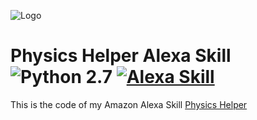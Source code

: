 ![Logo](https://images-na.ssl-images-amazon.com/images/I/51SumZMQoZL._SL210_QL95_BG0,0,0,0_FMpng_.jpg)
# Physics Helper Alexa Skill ![Python 2.7](https://img.shields.io/badge/Python-2.7-blue.svg) [![Alexa Skill](https://img.shields.io/badge/Amazon-Beta-orange.svg)](#linkHere)
This is the code of my Amazon Alexa Skill [Physics Helper](#linkHere)
